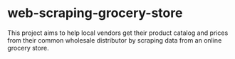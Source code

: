 # web-scraping-grocery-store
This project aims to help local vendors get their product catalog and prices from their common wholesale distributor by scraping data from an online grocery store.
